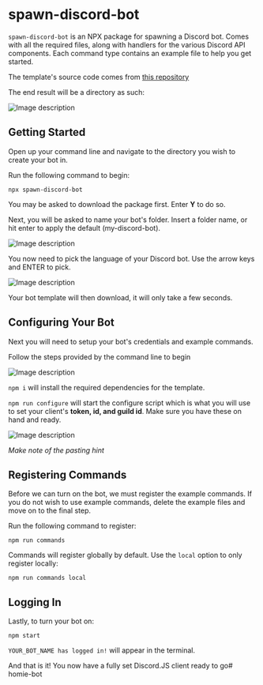 # spawn-discord-bot

`spawn-discord-bot` is an NPX package for spawning a Discord bot. Comes with all the required files, along with handlers for the various Discord API components. Each command type contains an example file to help you get started.

The template's source code comes from [this repository](https://github.com/Elitezen/DiscordJS-Bot-Template)

The end result will be a directory as such:

![Image description](https://dev-to-uploads.s3.amazonaws.com/uploads/articles/83f8e6ezcsknzsnf7ryn.png)

## Getting Started

Open up your command line and navigate to the directory you wish to create your bot in.

Run the following command to begin:

```ssh
npx spawn-discord-bot
```

You may be asked to download the package first. Enter **Y** to do so.

Next, you will be asked to name your bot's folder. Insert a folder name, or hit enter to apply the default (my-discord-bot).


![Image description](https://dev-to-uploads.s3.amazonaws.com/uploads/articles/2oz3quy89e1vqj77hk11.png)

You now need to pick the language of your Discord bot. Use the arrow keys and ENTER to pick. 

![Image description](https://dev-to-uploads.s3.amazonaws.com/uploads/articles/rx79zrj3685s3lixbnfe.png)

Your bot template will then download, it will only take a few seconds.

## Configuring Your Bot

Next you will need to setup your bot's credentials and example commands.

Follow the steps provided by the command line to begin

![Image description](https://dev-to-uploads.s3.amazonaws.com/uploads/articles/0gwwu11l9yc5m1kkxhx2.png)

`npm i` will install the required dependencies for the template.

`npm run configure` will start the configure script which is what you will use to set your client's **token, id, and guild id**. Make sure you have these on hand and ready.

![Image description](https://dev-to-uploads.s3.amazonaws.com/uploads/articles/uwb2rpdscm6si3qjnkdv.png)

*Make note of the pasting hint*

## Registering Commands

Before we can turn on the bot, we must register the example commands. If you do not wish to use example commands, delete the example files and move on to the final step.

Run the following command to register:

```ssh
npm run commands
```

Commands will register globally by default. Use the `local` option to only register locally:

```ssh
npm run commands local
```

## Logging In

Lastly, to turn your bot on:

```ssh
npm start
```

`YOUR_BOT_NAME has logged in!` will appear in the terminal.

And that is it! You now have a fully set Discord.JS client ready to go#   h o m i e - b o t  
 